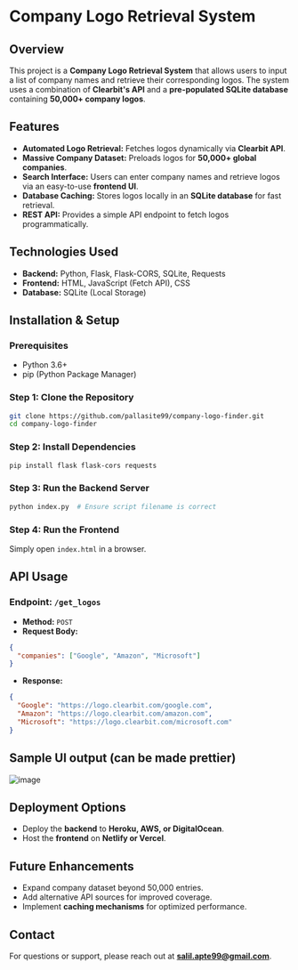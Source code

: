 # Company Logo Retrieval System

## Overview
This project is a **Company Logo Retrieval System** that allows users to input a list of company names and retrieve their corresponding logos. The system uses a combination of **Clearbit's API** and a **pre-populated SQLite database** containing **50,000+ company logos**.

## Features
- **Automated Logo Retrieval:** Fetches logos dynamically via **Clearbit API**.
- **Massive Company Dataset:** Preloads logos for **50,000+ global companies**.
- **Search Interface:** Users can enter company names and retrieve logos via an easy-to-use **frontend UI**.
- **Database Caching:** Stores logos locally in an **SQLite database** for fast retrieval.
- **REST API:** Provides a simple API endpoint to fetch logos programmatically.

## Technologies Used
- **Backend:** Python, Flask, Flask-CORS, SQLite, Requests
- **Frontend:** HTML, JavaScript (Fetch API), CSS
- **Database:** SQLite (Local Storage)

## Installation & Setup
### Prerequisites
- Python 3.6+
- pip (Python Package Manager)

### Step 1: Clone the Repository
```bash
git clone https://github.com/pallasite99/company-logo-finder.git
cd company-logo-finder
```

### Step 2: Install Dependencies
```bash
pip install flask flask-cors requests
```

### Step 3: Run the Backend Server
```bash
python index.py  # Ensure script filename is correct
```

### Step 4: Run the Frontend
Simply open `index.html` in a browser.

## API Usage
### Endpoint: `/get_logos`
- **Method:** `POST`
- **Request Body:**
```json
{
  "companies": ["Google", "Amazon", "Microsoft"]
}
```
- **Response:**
```json
{
  "Google": "https://logo.clearbit.com/google.com",
  "Amazon": "https://logo.clearbit.com/amazon.com",
  "Microsoft": "https://logo.clearbit.com/microsoft.com"
}
```

## Sample UI output (can be made prettier)

![image](https://github.com/user-attachments/assets/36762b8a-a94f-41e5-8276-3171dbe4994d)

## Deployment Options
- Deploy the **backend** to **Heroku, AWS, or DigitalOcean**.
- Host the **frontend** on **Netlify or Vercel**.

## Future Enhancements
- Expand company dataset beyond 50,000 entries.
- Add alternative API sources for improved coverage.
- Implement **caching mechanisms** for optimized performance.

## Contact
For questions or support, please reach out at **salil.apte99@gmail.com**.

